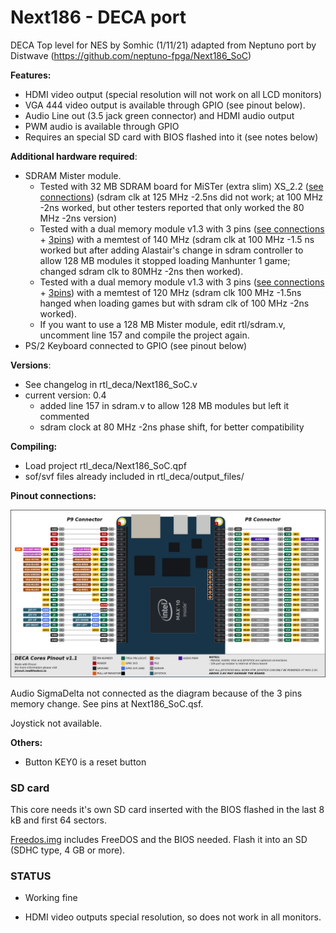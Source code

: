 # Next186 - DECA port 

DECA Top level for NES by Somhic (1/11/21) adapted from Neptuno port by Distwave (https://github.com/neptuno-fpga/Next186_SoC)

**Features:**

* HDMI video output  (special resolution will not work on all LCD monitors)
* VGA 444 video output is available through GPIO (see pinout below). 
* Audio Line out (3.5 jack green connector) and HDMI audio output
* PWM audio is available through GPIO
* Requires an special SD card with BIOS  flashed into it (see notes below)

**Additional hardware required**:

- SDRAM Mister module.
  - Tested with 32 MB SDRAM board for MiSTer (extra slim) XS_2.2 ([see connections](https://github.com/SoCFPGA-learning/DECA/tree/main/Projects/sdram_mister_deca)) (sdram clk at 125 MHz -2.5ns  did not work; at 100 MHz -2ns worked, but other testers reported that only worked the 80 MHz -2ns version)
  - Tested with a dual memory module v1.3 with 3 pins ([see connections](https://github.com/SoCFPGA-learning/DECA/tree/main/Projects/sdram_mister_deca) + [3pins](https://github.com/DECAfpga/DECA_board/blob/main/Sdram_mister_deca/README_3pins.md)) with a memtest of 140 MHz (sdram clk at 100 MHz -1.5 ns worked but after adding Alastair's change in sdram controller to allow 128 MB modules it stopped loading Manhunter 1 game; changed sdram clk to 80MHz -2ns then worked).
  - Tested with a dual memory module v1.3 with 3 pins ([see connections](https://github.com/SoCFPGA-learning/DECA/tree/main/Projects/sdram_mister_deca) + [3pins](https://github.com/DECAfpga/DECA_board/blob/main/Sdram_mister_deca/README_3pins.md)) with a memtest of 120 MHz (sdram clk 100 MHz -1.5ns hanged when loading games but with sdram clk of 100 MHz -2ns worked).
  - If you want to use a 128 MB Mister module, edit rtl/sdram.v, uncomment line 157 and compile the project again.
- PS/2 Keyboard connected to GPIO  (see pinout below)

**Versions**:

- See changelog in rtl_deca/Next186_SoC.v
- current version: 0.4   
  - added line 157 in sdram.v to allow 128 MB modules but left it commented
  - sdram clock at 80 MHz -2ns phase shift, for better compatibility

**Compiling:**

* Load project  rtl_deca/Next186_SoC.qpf
* sof/svf files already included in rtl_deca/output_files/

**Pinout connections:**

![pinout_deca](pinout_deca.png)

Audio SigmaDelta not connected as the diagram because of the 3 pins memory change.  See pins at Next186_SoC.qsf.

Joystick not available.

**Others:**

* Button KEY0 is a reset button



### SD card

This core needs it's own SD card inserted with the BIOS flashed in the last 8 kB and first 64 sectors.

[Freedos.img](Freedos.img) includes FreeDOS and the BIOS needed. Flash it into an SD (SDHC type, 4 GB or more).

### STATUS

* Working fine

* HDMI video outputs special resolution, so does not work in all monitors.

